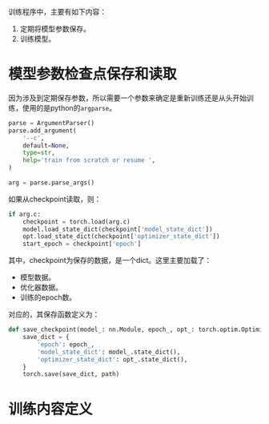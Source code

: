 训练程序中，主要有如下内容：
1. 定期将模型参数保存。
2. 训练模型。

# 模型参数检查点保存和读取
因为涉及到定期保存参数，所以需要一个参数来确定是重新训练还是从头开始训练，使用的是python的`argparse`。
```python
parse = ArgumentParser()  
parse.add_argument(  
    '--c',  
    default=None,  
    type=str,  
    help='train from scratch or resume ',  
)  
  
arg = parse.parse_args()
```
如果从checkpoint读取，则：
```python
if arg.c:  
    checkpoint = torch.load(arg.c)  
    model.load_state_dict(checkpoint['model_state_dict'])  
    opt.load_state_dict(checkpoint['optimizer_state_dict'])  
    start_epoch = checkpoint['epoch']
```
其中，checkpoint为保存的数据，是一个dict。这里主要加载了：
- 模型数据。
- 优化器数据。
- 训练的epoch数。

对应的，其保存函数定义为：
```python
def save_checkpoint(model_: nn.Module, epoch_, opt_: torch.optim.Optimizer, path):  
    save_dict = {  
        'epoch': epoch_,  
        'model_state_dict': model_.state_dict(),  
        'optimizer_state_dict': opt_.state_dict(),  
    }  
    torch.save(save_dict, path)
```

# 训练内容定义

